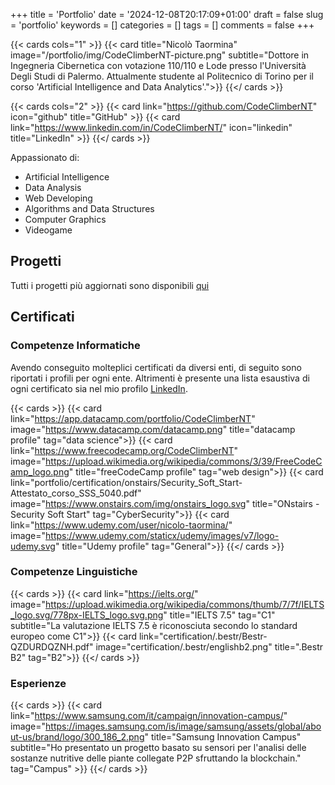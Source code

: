 +++
title = 'Portfolio'
date = '2024-12-08T20:17:09+01:00'
draft = false
slug = 'portfolio'
keywords = []
categories = []
tags = []
comments = false
+++

{{< cards cols="1" >}}
  {{< card title="Nicolò Taormina" image="/portfolio/img/CodeClimberNT-picture.png" subtitle="Dottore in Ingegneria Cibernetica con votazione 110/110 e Lode presso l'Università Degli Studi di Palermo. Attualmente studente al Politecnico di Torino per il corso 'Artificial Intelligence and Data Analytics'.">}}
{{</ cards >}}

{{< cards cols="2" >}}
  {{< card link="https://github.com/CodeClimberNT" icon="github" title="GitHub"  >}}
  {{< card link="https://www.linkedin.com/in/CodeClimberNT/" icon="linkedin" title="LinkedIn" >}}
{{</ cards >}}

Appassionato di:

- Artificial Intelligence
- Data Analysis
- Web Developing
- Algorithms and Data Structures
- Computer Graphics
- Videogame

## Progetti

Tutti i progetti più aggiornati sono disponibili [qui](../projects)

## Certificati

### Competenze Informatiche

Avendo conseguito molteplici certificati da diversi enti, di seguito sono riportati i profili per ogni ente. Altrimenti è presente una lista esaustiva di ogni certificato sia nel mio profilo [LinkedIn](https://www.linkedin.com/in/CodeClimberNT/).

{{< cards >}}
  {{< card link="https://app.datacamp.com/portfolio/CodeClimberNT" image="https://www.datacamp.com/datacamp.png" title="datacamp profile"  tag="data science">}}
  {{< card link="https://www.freecodecamp.org/CodeClimberNT" image="https://upload.wikimedia.org/wikipedia/commons/3/39/FreeCodeCamp_logo.png" title="freeCodeCamp profile"  tag="web design">}}
  {{< card link="portfolio/certification/onstairs/Security_Soft_Start-Attestato_corso_SSS_5040.pdf" image="https://www.onstairs.com/img/onstairs_logo.svg" title="ONstairs - Security Soft Start"  tag="CyberSecurity">}}
  {{< card link="https://www.udemy.com/user/nicolo-taormina/" image="https://www.udemy.com/staticx/udemy/images/v7/logo-udemy.svg" title="Udemy profile"  tag="General">}}
{{</ cards >}}

### Competenze Linguistiche

{{< cards >}}
  {{< card link="https://ielts.org/" image="https://upload.wikimedia.org/wikipedia/commons/thumb/7/7f/IELTS_logo.svg/778px-IELTS_logo.svg.png" title="IELTS 7.5"  tag="C1" subtitle="La valutazione IELTS 7.5 è riconosciuta secondo lo standard europeo come C1">}}
  {{< card link="certification/.bestr/Bestr-QZDURDQZNH.pdf" image="certification/.bestr/englishb2.png" title=".Bestr B2"  tag="B2">}}
{{</ cards >}}

### Esperienze

{{< cards >}}
  {{< card link="https://www.samsung.com/it/campaign/innovation-campus/" image="https://images.samsung.com/is/image/samsung/assets/global/about-us/brand/logo/300_186_2.png" title="Samsung Innovation Campus" subtitle="Ho presentato un progetto basato su sensori per l'analisi delle sostanze nutritive delle piante collegate P2P sfruttando la blockchain."  tag="Campus" >}}
{{</ cards >}}

